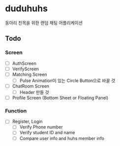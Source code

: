 # duduhuhs

동아리 친목을 위한 랜덤 채팅 어플리케이션

## Todo

### Screen

- [ ] AuthScreen
- [ ] VerifyScreen
- [ ] Matching Screen
  - [ ] Pulse Animation이 있는 Circle Button으로 바꿀 것
- [ ] ChatRoom Screen
  - [ ] Header 만들 것
- [ ] Profile Screen (Bottom Sheet or Floating Panel)

### Function

- [ ] Register, Login
  - [ ] Verify Phone number
  - [ ] Verify student ID and name
  - [ ] Compare user info and huhs member info
